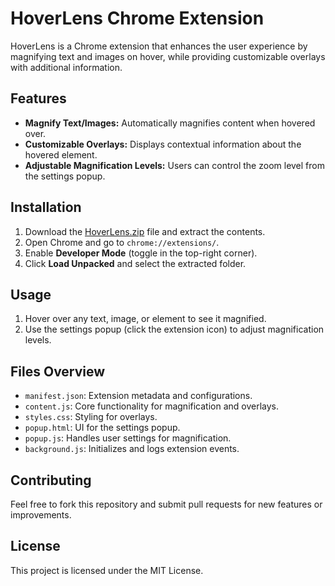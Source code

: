 # HoverLens Chrome Extension

HoverLens is a Chrome extension that enhances the user experience by magnifying text and images on hover, while providing customizable overlays with additional information.

## Features
- **Magnify Text/Images:** Automatically magnifies content when hovered over.
- **Customizable Overlays:** Displays contextual information about the hovered element.
- **Adjustable Magnification Levels:** Users can control the zoom level from the settings popup.

## Installation
1. Download the [HoverLens.zip](./HoverLens.zip) file and extract the contents.
2. Open Chrome and go to `chrome://extensions/`.
3. Enable **Developer Mode** (toggle in the top-right corner).
4. Click **Load Unpacked** and select the extracted folder.

## Usage
1. Hover over any text, image, or element to see it magnified.
2. Use the settings popup (click the extension icon) to adjust magnification levels.

## Files Overview
- `manifest.json`: Extension metadata and configurations.
- `content.js`: Core functionality for magnification and overlays.
- `styles.css`: Styling for overlays.
- `popup.html`: UI for the settings popup.
- `popup.js`: Handles user settings for magnification.
- `background.js`: Initializes and logs extension events.

## Contributing
Feel free to fork this repository and submit pull requests for new features or improvements.

## License
This project is licensed under the MIT License.

